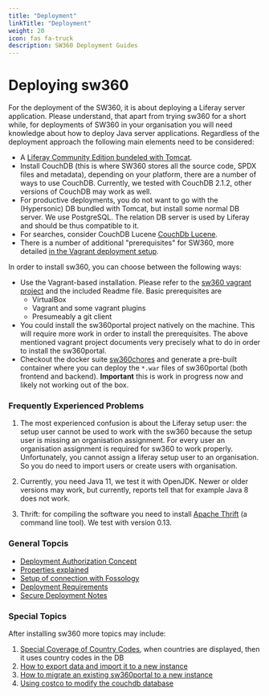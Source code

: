 ```yaml
---
title: "Deployment"
linkTitle: "Deployment"
weight: 20
icon: fas fa-truck
description: SW360 Deployment Guides
---
```


# Deploying sw360

For the deployment of the SW360, it is about deploying a Liferay server application. Please understand, that apart from trying sw360 for a short while, for deployments of SW360 in your organisation you will need knowledge about how to deploy Java server applications. Regardless of the deployment approach the following main elements need to be considered:

* A [Liferay Community Edition bundeled with Tomcat](https://www.liferay.com/de/downloads-community).
* Install CouchDB (this is where SW360 stores all the source code, SPDX files and metadata), depending on your platform, there are a number of ways to use CouchDB. Currently, we tested with CouchDB 2.1.2, other versions of CouchDB may work as well.
* For productive deployments, you do not want to go with the (Hypersonic) DB bundled with Tomcat, but install some normal DB server. We use PostgreSQL. The relation DB server is used by Liferay and should be thus compatible to it.
* For searches, consider CouchDB Lucene [CouchDb Lucene](https://github.com/rnewson/couchdb-lucene/archive/v1.0.2.tar.gz).
* There is a number of additional "prerequisites" for SW360, more detailed [in the Vagrant deployment setup](https://github.com/sw360/sw360vagrant/blob/master/download-packages.sh).

In order to install sw360, you can choose between the following ways:

* Use the Vagrant-based installation. Please refer to the [sw360 vagrant project](https://github.com/sw360/sw360vagrant) and the included Readme file. Basic prerequisites are
  * VirtualBox
  * Vagrant and some vagrant plugins
  * Presumeably a git client
* You could install the sw360portal project natively on the machine. This will require more work in order to install the prerequisites. The above mentioned vagrant project documents very precisely what to do in order to install the sw360portal.
* Checkout the docker suite [sw360chores](https://github.com/sw360/sw360chores) and generate a pre-built container where you can deploy the `*.war` files of sw360portal (both frontend and backend). **Important** this is work in progress now and likely not working out of the box.

### Frequently Experienced Problems

1. The most experienced confusion is about the Liferay setup user: the setup user cannot be used to work with the sw360 because the setup user is missing an organisation assignment. For every user an organisation assignment is required for sw360 to work properly. Unfortunately, you cannot assign a liferay setup user to an organisation. So you do need to import users or create users with organisation.

2. Currently, you need Java 11, we test it with OpenJDK. Newer or older versions may work, but currently, reports tell that for example Java 8 does not work.

3. Thrift: for compiling the software you need to install [Apache Thrift](https://github.com/apache/thrift) (a command line tool). We test with version 0.13.

### General Topcis

* [Deployment Authorization Concept](Deploy-authorization-concept)
* [Properties explained](Deploy-Configuration-Files)
* [Setup of connection with Fossology](Deploy-FOSSology)
* [Deployment Requirements](Deploy-Requirements)
* [Secure Deployment Notes](Deploy-Secure-Deployment)

### Special Topics

After installing sw360 more topics may include:

1. [Special Coverage of Country Codes](Deploy-configuration-country-codes), when countries are displayed, then it uses country codes in the DB 
1. [How to export data and import it to a new instance](Deploy-Export-and-Import)
1. [How to migrate an existing sw360portal to a new instance](Deploy-Migrating-to-a-new-Server)
1. [Using costco to modify the couchdb database](Dev-Database-Migration-using-Costco)
